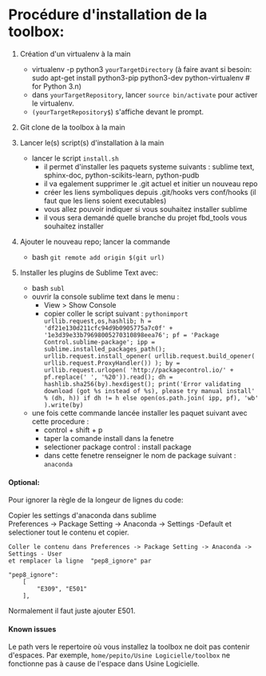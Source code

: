 # Procédure d'installation de la toolbox:

1. Création d'un virtualenv à la main
    * virtualenv -p python3 ``yourTargetDirectory``
	(à faire avant si besoin: sudo apt-get install python3-pip python3-dev python-virtualenv # for Python 3.n)
    * dans ``yourTargetRepository``, lancer ``source bin/activate`` pour activer le virtualenv.
    * ``(yourTargetRepository$``) s'affiche devant le prompt.
2. Git clone de la toolbox à la main
3. Lancer le(s) script(s) d'installation à la main
    * lancer le script ``install.sh`` 
        + il permet d'installer les paquets systeme suivants : sublime text, sphinx-doc, python-scikits-learn, python-pudb
        + il va egalement supprimer le .git actuel et initier un nouveau repo
        + créer les liens symboliques depuis .git/hooks vers conf/hooks (il faut que les liens soient executables)
        + vous allez pouvoir indiquer si vous souhaitez installer sublime
        + il vous sera demandé quelle branche du projet fbd_tools vous souhaitez installer
4. Ajouter le nouveau repo; lancer la commande
    * bash  ```git remote add origin $(git url)```

5. Installer les plugins de Sublime Text avec: 
    * bash ```subl```
    * ouvrir la console sublime text dans le menu :
        + View > Show Console
        + copier coller le script suivant :
        ```pythonimport urllib.request,os,hashlib; h = 'df21e130d211cfc94d9b0905775a7c0f' + '1e3d39e33b79698005270310898eea76'; pf = 'Package Control.sublime-package'; ipp = sublime.installed_packages_path(); urllib.request.install_opener( urllib.request.build_opener( urllib.request.ProxyHandler()) ); by = urllib.request.urlopen( 'http://packagecontrol.io/' + pf.replace(' ', '%20')).read(); dh = hashlib.sha256(by).hexdigest(); print('Error validating download (got %s instead of %s), please try manual install' % (dh, h)) if dh != h else open(os.path.join( ipp, pf), 'wb' ).write(by)```
    * une fois cette commande lancée installer les paquet suivant avec cette procedure :
        + control + shift + p
        + taper la comande install dans la fenetre
        + selectioner package control : install package
        + dans cette fenetre renseigner le nom de package suivant : ```anaconda```

#### Optional:

Pour ignorer la règle de la longeur de lignes du code: 

Copier les settings d'anaconda dans sublime  
	Preferences -> Package Setting -> Anaconda -> Settings -Default et selectioner tout le contenu 
    et copier.
    
    Coller le contenu dans Preferences -> Package Setting -> Anaconda -> Settings - User
    et remplacer la ligne  "pep8_ignore" par
```
"pep8_ignore":
    [
        "E309", "E501"
    ],
```
Normalement il faut juste ajouter E501.

#### Known issues

Le path vers le repertoire où vous installez la toolbox ne doit pas contenir d'espaces. 
Par exemple, ``home/pepito/Usine Logicielle/toolbox`` ne fonctionne pas à cause de l'espace dans Usine Logicielle.

